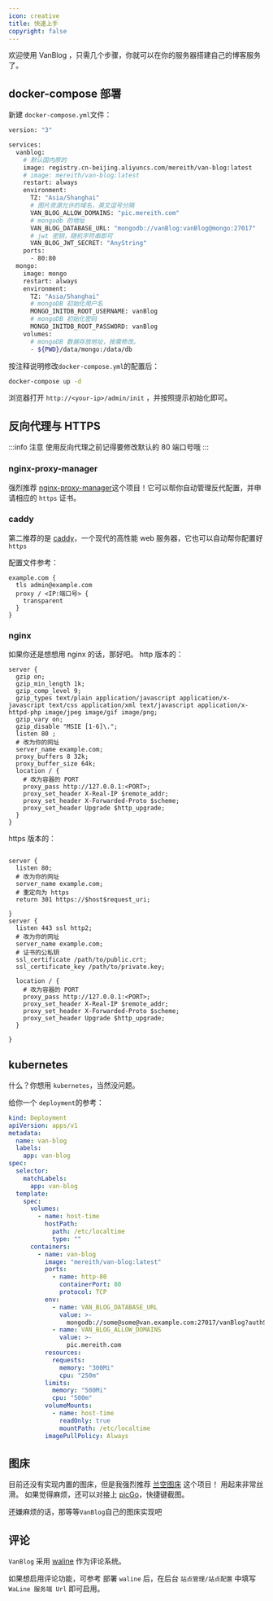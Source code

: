 ```yaml
---
icon: creative
title: 快速上手
copyright: false
---
```


欢迎使用 VanBlog ，只需几个步骤，你就可以在你的服务器搭建自己的博客服务了。

## docker-compose 部署

新建 `docker-compose.yml`文件：

```bash
version: "3"

services:
  vanblog:
    # 默认国内原的
    image: registry.cn-beijing.aliyuncs.com/mereith/van-blog:latest
    # image: mereith/van-blog:latest
    restart: always
    environment:
      TZ: "Asia/Shanghai"
      # 图片资源允许的域名，英文逗号分隔
      VAN_BLOG_ALLOW_DOMAINS: "pic.mereith.com"
      # mongodb 的地址
      VAN_BLOG_DATABASE_URL: "mongodb://vanBlog:vanBlog@mongo:27017"
      # jwt 密钥，随机字符串即可
      VAN_BLOG_JWT_SECRET: "AnyString"
    ports:
      - 80:80
  mongo:
    image: mongo
    restart: always
    environment:
      TZ: "Asia/Shanghai"
      # mongoDB 初始化用户名
      MONGO_INITDB_ROOT_USERNAME: vanBlog
      # mongoDB 初始化密码
      MONGO_INITDB_ROOT_PASSWORD: vanBlog
    volumes:
      # mongoDB 数据存放地址，按需修改。
      - ${PWD}/data/mongo:/data/db
```

按注释说明修改`docker-compose.yml`的配置后：

```bash
docker-compose up -d
```

浏览器打开 `http://<your-ip>/admin/init` ，并按照提示初始化即可。

## 反向代理与 HTTPS

:::info 注意
使用反向代理之前记得要修改默认的 80 端口号哦
:::

### nginx-proxy-manager

强烈推荐 [nginx-proxy-manager](https://nginxproxymanager.com/)这个项目！它可以帮你自动管理反代配置，并申请相应的 `https` 证书。

### caddy

第二推荐的是 [caddy](https://caddyserver.com/)，一个现代的高性能 web 服务器，它也可以自动帮你配置好 `https`

配置文件参考：

```
example.com {
  tls admin@example.com
  proxy / <IP:端口号> {
    transparent
  }
}
```

### nginx

如果你还是想想用 nginx 的话，那好吧。
http 版本的：

```nginx
server {
  gzip on;
  gzip_min_length 1k;
  gzip_comp_level 9;
  gzip_types text/plain application/javascript application/x-javascript text/css application/xml text/javascript application/x-httpd-php image/jpeg image/gif image/png;
  gzip_vary on;
  gzip_disable "MSIE [1-6]\.";
  listen 80 ;
  # 改为你的网址
  server_name example.com;
  proxy_buffers 8 32k;
  proxy_buffer_size 64k;
  location / {
    # 改为容器的 PORT
    proxy_pass http://127.0.0.1:<PORT>;
    proxy_set_header X-Real-IP $remote_addr;
    proxy_set_header X-Forwarded-Proto $scheme;
    proxy_set_header Upgrade $http_upgrade;
  }
}
```

https 版本的：

```nginx

server {
  listen 80;
  # 改为你的网址
  server_name example.com;
  # 重定向为 https
  return 301 https://$host$request_uri;

}
server {
  listen 443 ssl http2;
  # 改为你的网址
  server_name example.com;
  # 证书的公私钥
  ssl_certificate /path/to/public.crt;
  ssl_certificate_key /path/to/private.key;

  location / {
    # 改为容器的 PORT
    proxy_pass http://127.0.0.1:<PORT>;
    proxy_set_header X-Real-IP $remote_addr;
    proxy_set_header X-Forwarded-Proto $scheme;
    proxy_set_header Upgrade $http_upgrade;
  }

}
```

## kubernetes

什么？你想用 `kubernetes`，当然没问题。

给你一个 `deployment`的参考：

```yaml
kind: Deployment
apiVersion: apps/v1
metadata:
  name: van-blog
  labels:
    app: van-blog
spec:
  selector:
    matchLabels:
      app: van-blog
  template:
    spec:
      volumes:
        - name: host-time
          hostPath:
            path: /etc/localtime
            type: ""
      containers:
        - name: van-blog
          image: "mereith/van-blog:latest"
          ports:
            - name: http-80
              containerPort: 80
              protocol: TCP
          env:
            - name: VAN_BLOG_DATABASE_URL
              value: >-
                mongodb://some@some@van.example.com:27017/vanBlog?authSource=admin
            - name: VAN_BLOG_ALLOW_DOMAINS
              value: >-
                pic.mereith.com
          resources:
            requests:
              memory: "300Mi"
              cpu: "250m"
          limits:
            memory: "500Mi"
            cpu: "500m"
          volumeMounts:
            - name: host-time
              readOnly: true
              mountPath: /etc/localtime
          imagePullPolicy: Always
```

## 图床

目前还没有实现内置的图床，但是我强烈推荐 [兰空图床](https://github.com/lsky-org/lsky-pro) 这个项目！
用起来非常丝滑。
如果觉得麻烦，还可以对接上 [picGo](https://github.com/Molunerfinn/PicGo)，快捷键截图。

还嫌麻烦的话，那等等`VanBlog`自己的图床实现吧

## 评论

`VanBlog` 采用 [waline](https://waline.js.org/) 作为评论系统。

如果想启用评论功能，可参考 []() 部署 `waline` 后，在后台 `站点管理/站点配置` 中填写 `WaLine 服务端 Url` 即可启用。
